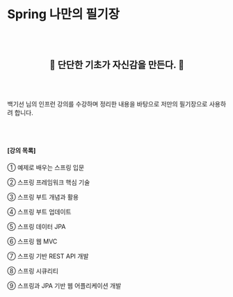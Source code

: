 # Spring 나만의 필기장
<br />
<br />
<div align=center>
  <h2>🎯 단단한 기초가 자신감을 만든다. 🔑</h2>
</div>
<br />
<br />

백기선 님의 인프런 강의를 수강하며 정리한 내용을 바탕으로 저만의 필기장으로 사용하려 합니다.

<br />
<br />

#### [강의 목록]

① 예제로 배우는 스프링 입문 

② 스프링 프레임워크 핵심 기술

③ 스프링 부트 개념과 활용

④ 스프링 부트 업데이트

⑤ 스프링 데이터 JPA

⑥ 스프링 웹 MVC

⑦ 스프링 기반 REST API 개발

⑧ 스프링 시큐리티

⑨ 스프링과 JPA 기반 웹 어플리케이션 개발

<br />
<br />



